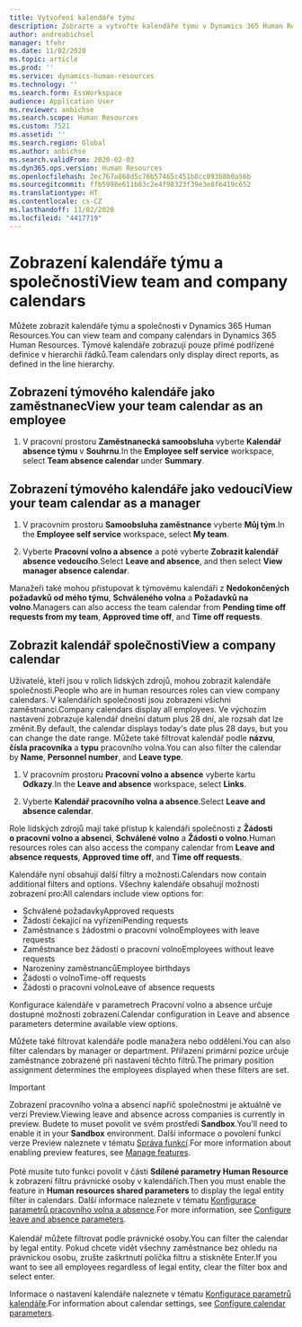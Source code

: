 ```yaml
---
title: Vytvoření kalendáře týmu
description: Zobrazte a vytvořte kalendáře týmu v Dynamics 365 Human Resources.
author: andreabichsel
manager: tfehr
ms.date: 11/02/2020
ms.topic: article
ms.prod: ''
ms.service: dynamics-human-resources
ms.technology: ''
ms.search.form: EssWorkspace
audience: Application User
ms.reviewer: anbichse
ms.search.scope: Human Resources
ms.custom: 7521
ms.assetid: ''
ms.search.region: Global
ms.author: anbichse
ms.search.validFrom: 2020-02-03
ms.dyn365.ops.version: Human Resources
ms.openlocfilehash: 2ec767a868d5c76b57465c451b8cc893b8b0a56b
ms.sourcegitcommit: ffb5998e611b83c2e4f98323f39e3e8f6419c652
ms.translationtype: HT
ms.contentlocale: cs-CZ
ms.lasthandoff: 11/02/2020
ms.locfileid: "4417719"
---
```

# <a name="view-team-and-company-calendars"></a><span data-ttu-id="6a5ba-103">Zobrazení kalendáře týmu a společnosti</span><span class="sxs-lookup"><span data-stu-id="6a5ba-103">View team and company calendars</span></span>

<span data-ttu-id="6a5ba-104">Můžete zobrazit kalendáře týmu a společnosti v Dynamics 365 Human Resources.</span><span class="sxs-lookup"><span data-stu-id="6a5ba-104">You can view team and company calendars in Dynamics 365 Human Resources.</span></span> <span data-ttu-id="6a5ba-105">Týmové kalendáře zobrazují pouze přímé podřízené definice v hierarchii řádků.</span><span class="sxs-lookup"><span data-stu-id="6a5ba-105">Team calendars only display direct reports, as defined in the line hierarchy.</span></span>

## <a name="view-your-team-calendar-as-an-employee"></a><span data-ttu-id="6a5ba-106">Zobrazení týmového kalendáře jako zaměstnanec</span><span class="sxs-lookup"><span data-stu-id="6a5ba-106">View your team calendar as an employee</span></span>

1. <span data-ttu-id="6a5ba-107">V pracovní prostoru **Zaměstnanecká samoobsluha** vyberte **Kalendář absence týmu** v **Souhrnu**.</span><span class="sxs-lookup"><span data-stu-id="6a5ba-107">In the **Employee self service** workspace, select **Team absence calendar** under **Summary**.</span></span>

## <a name="view-your-team-calendar-as-a-manager"></a><span data-ttu-id="6a5ba-108">Zobrazení týmového kalendáře jako vedoucí</span><span class="sxs-lookup"><span data-stu-id="6a5ba-108">View your team calendar as a manager</span></span>

1. <span data-ttu-id="6a5ba-109">V pracovním prostoru **Samoobsluha zaměstnance** vyberte **Můj tým**.</span><span class="sxs-lookup"><span data-stu-id="6a5ba-109">In the **Employee self service** workspace, select **My team**.</span></span>

2. <span data-ttu-id="6a5ba-110">Vyberte **Pracovní volno a absence** a poté vyberte **Zobrazit kalendář absence vedoucího**.</span><span class="sxs-lookup"><span data-stu-id="6a5ba-110">Select **Leave and absence**, and then select **View manager absence calendar**.</span></span>

<span data-ttu-id="6a5ba-111">Manažeři také mohou přistupovat k týmovému kalendáři z **Nedokončených požadavků od mého týmu**, **Schváleného volna** a **Požadavků na volno**.</span><span class="sxs-lookup"><span data-stu-id="6a5ba-111">Managers can also access the team calendar from **Pending time off requests from my team**, **Approved time off**, and **Time off requests**.</span></span> 

## <a name="view-a-company-calendar"></a><span data-ttu-id="6a5ba-112">Zobrazit kalendář společnosti</span><span class="sxs-lookup"><span data-stu-id="6a5ba-112">View a company calendar</span></span>

<span data-ttu-id="6a5ba-113">Uživatelé, kteří jsou v rolích lidských zdrojů, mohou zobrazit kalendáře společnosti.</span><span class="sxs-lookup"><span data-stu-id="6a5ba-113">People who are in human resources roles can view company calendars.</span></span> <span data-ttu-id="6a5ba-114">V kalendářích společnosti jsou zobrazeni všichni zaměstnanci.</span><span class="sxs-lookup"><span data-stu-id="6a5ba-114">Company calendars display all employees.</span></span> <span data-ttu-id="6a5ba-115">Ve výchozím nastavení zobrazuje kalendář dnešní datum plus 28 dní, ale rozsah dat lze změnit.</span><span class="sxs-lookup"><span data-stu-id="6a5ba-115">By default, the calendar displays today's date plus 28 days, but you can change the date range.</span></span> <span data-ttu-id="6a5ba-116">Můžete také filtrovat kalendář podle **názvu**, **čísla pracovníka** a **typu** pracovního volna.</span><span class="sxs-lookup"><span data-stu-id="6a5ba-116">You can also filter the calendar by **Name**, **Personnel number**, and **Leave type**.</span></span>

1. <span data-ttu-id="6a5ba-117">V pracovním prostoru **Pracovní volno a absence** vyberte kartu **Odkazy**.</span><span class="sxs-lookup"><span data-stu-id="6a5ba-117">In the **Leave and absence** workspace, select **Links**.</span></span>

2. <span data-ttu-id="6a5ba-118">Vyberte **Kalendář pracovního volna a absence**.</span><span class="sxs-lookup"><span data-stu-id="6a5ba-118">Select **Leave and absence calendar**.</span></span>

<span data-ttu-id="6a5ba-119">Role lidských zdrojů mají také přístup k kalendáři společnosti z **Žádosti o pracovní volno a absenci**, **Schválené volno** a **Žádosti o volno**.</span><span class="sxs-lookup"><span data-stu-id="6a5ba-119">Human resources roles can also access the company calendar from **Leave and absence requests**, **Approved time off**, and **Time off requests**.</span></span> 

<span data-ttu-id="6a5ba-120">Kalendáře nyní obsahují další filtry a možnosti.</span><span class="sxs-lookup"><span data-stu-id="6a5ba-120">Calendars now contain additional filters and options.</span></span> <span data-ttu-id="6a5ba-121">Všechny kalendáře obsahují možnosti zobrazení pro:</span><span class="sxs-lookup"><span data-stu-id="6a5ba-121">All calendars include view options for:</span></span>

- <span data-ttu-id="6a5ba-122">Schválené požadavky</span><span class="sxs-lookup"><span data-stu-id="6a5ba-122">Approved requests</span></span>
- <span data-ttu-id="6a5ba-123">Žádosti čekající na vyřízení</span><span class="sxs-lookup"><span data-stu-id="6a5ba-123">Pending requests</span></span>
- <span data-ttu-id="6a5ba-124">Zaměstnance s žádostmi o pracovní volno</span><span class="sxs-lookup"><span data-stu-id="6a5ba-124">Employees with leave requests</span></span>
- <span data-ttu-id="6a5ba-125">Zaměstnance bez žádostí o pracovní volno</span><span class="sxs-lookup"><span data-stu-id="6a5ba-125">Employees without leave requests</span></span>
- <span data-ttu-id="6a5ba-126">Narozeniny zaměstnanců</span><span class="sxs-lookup"><span data-stu-id="6a5ba-126">Employee birthdays</span></span>
- <span data-ttu-id="6a5ba-127">Žádosti o volno</span><span class="sxs-lookup"><span data-stu-id="6a5ba-127">Time-off requests</span></span> 
- <span data-ttu-id="6a5ba-128">Žádosti o pracovní volno</span><span class="sxs-lookup"><span data-stu-id="6a5ba-128">Leave of absence requests</span></span>

<span data-ttu-id="6a5ba-129">Konfigurace kalendáře v parametrech Pracovní volno a absence určuje dostupné možnosti zobrazení.</span><span class="sxs-lookup"><span data-stu-id="6a5ba-129">Calendar configuration in Leave and absence parameters determine available view options.</span></span>

<span data-ttu-id="6a5ba-130">Můžete také filtrovat kalendáře podle manažera nebo oddělení.</span><span class="sxs-lookup"><span data-stu-id="6a5ba-130">You can also filter calendars by manager or department.</span></span> <span data-ttu-id="6a5ba-131">Přiřazení primární pozice určuje zaměstnance zobrazené při nastavení těchto filtrů.</span><span class="sxs-lookup"><span data-stu-id="6a5ba-131">The primary position assignment determines the employees displayed when these filters are set.</span></span> 

>[!IMPORTANT]
><span data-ttu-id="6a5ba-132">Zobrazení pracovního volna a absencí napříč společnostmi je aktuálně ve verzi Preview.</span><span class="sxs-lookup"><span data-stu-id="6a5ba-132">Viewing leave and absence across companies is currently in preview.</span></span> <span data-ttu-id="6a5ba-133">Budete to muset povolit ve svém prostředí **Sandbox**.</span><span class="sxs-lookup"><span data-stu-id="6a5ba-133">You'll need to enable it in your **Sandbox** environment.</span></span> <span data-ttu-id="6a5ba-134">Další informace o povolení funkcí verze Preview naleznete v tématu [Správa funkcí](hr-admin-manage-features.md).</span><span class="sxs-lookup"><span data-stu-id="6a5ba-134">For more information about enabling preview features, see [Manage features](hr-admin-manage-features.md).</span></span><br><br>
><span data-ttu-id="6a5ba-135">Poté musíte tuto funkci povolit v části **Sdílené parametry Human Resource** k zobrazení filtru právnické osoby v kalendářích.</span><span class="sxs-lookup"><span data-stu-id="6a5ba-135">Then you must enable the feature in **Human resources shared parameters** to display the legal entity filter in calendars.</span></span> <span data-ttu-id="6a5ba-136">Další informace naleznete v tématu [Konfigurace parametrů pracovního volna a absence](hr-leave-and-absence-parameters.md).</span><span class="sxs-lookup"><span data-stu-id="6a5ba-136">For more information, see [Configure leave and absence parameters](hr-leave-and-absence-parameters.md).</span></span><br><br>
><span data-ttu-id="6a5ba-137">Kalendář můžete filtrovat podle právnické osoby.</span><span class="sxs-lookup"><span data-stu-id="6a5ba-137">You can filter the calendar by legal entity.</span></span> <span data-ttu-id="6a5ba-138">Pokud chcete vidět všechny zaměstnance bez ohledu na právnickou osobu, zrušte zaškrtnutí políčka filtru a stiskněte Enter.</span><span class="sxs-lookup"><span data-stu-id="6a5ba-138">If you want to see all employees regardless of legal entity, clear the filter box and select enter.</span></span> 

<span data-ttu-id="6a5ba-139">Informace o nastavení kalendáře naleznete v tématu [Konfigurace parametrů kalendáře](hr-leave-and-absence-parameters.md?configure-calendar-parameters).</span><span class="sxs-lookup"><span data-stu-id="6a5ba-139">For information about calendar settings, see [Configure calendar parameters](hr-leave-and-absence-parameters.md?configure-calendar-parameters).</span></span>


